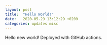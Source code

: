 ```yaml
---
layout: post
title:  "Hello World!"
date:   2020-05-29 13:12:29 +0200
categories: updates misc
---
```


Hello new world! Deployed with GitHub actions.
